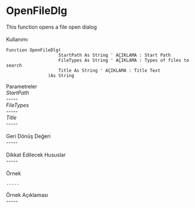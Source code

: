 # OpenFileDlg

This function opens a file open dialog\
\
Kullanımı

```
Function OpenFileDlg(
                    StartPath As String	' AÇIKLAMA : Start Path
                    FileTypes As String ' AÇIKLAMA : Types of files to search
                    Title As String ' AÇIKLAMA : Title Text
                )As String
```

Parametreler\
_StartPath_\
\-----\
_FileTypes_\
\-----\
_Title_\
\-----\
\
Geri Dönüş Değeri\
\-----\
\
Dikkat Edilecek Hususlar\
\-----\
\
Örnek

```
-----
```

Örnek Açıklaması\
\-----
